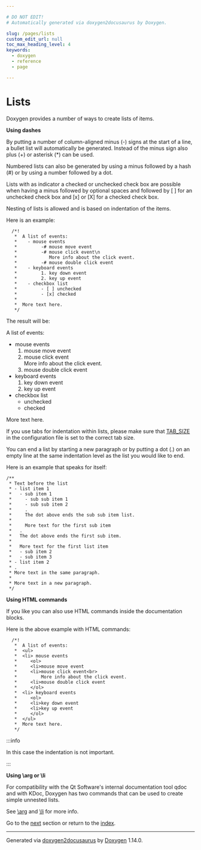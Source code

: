 ```yaml
---

# DO NOT EDIT!
# Automatically generated via doxygen2docusaurus by Doxygen.

slug: /pages/lists
custom_edit_url: null
toc_max_heading_level: 4
keywords:
  - doxygen
  - reference
  - page

---
```


<div class="doxyPage">

# Lists




<p>Doxygen provides a number of ways to create lists of items.</p>


<p><b>Using dashes</b></p>


<p>By putting a number of column-aligned minus (<span class="doxyComputerOutput">-</span>) signs at the start of a line, a bullet list will automatically be generated. Instead of the minus sign also plus (<span class="doxyComputerOutput">+</span>) or asterisk (<span class="doxyComputerOutput">*</span>) can be used.</p>


<p>Numbered lists can also be generated by using a minus followed by a hash (<span class="doxyComputerOutput">#</span>) or by using a number followed by a dot.</p>


<p>Lists with as indicator a checked or unchecked check box are possible when having a minus followed by optional spaces and followed by <span class="doxyComputerOutput">[ ]</span> for an unchecked check box and <span class="doxyComputerOutput">[x]</span> or <span class="doxyComputerOutput">[X]</span> for a checked check box.</p>


<p>Nesting of lists is allowed and is based on indentation of the items.</p>


<p>Here is an example:</p>



<pre><code>  /*! 
   *  A list of events:
   *    - mouse events
   *         -# mouse move event
   *         -# mouse click event\n
   *            More info about the click event.
   *         -# mouse double click event
   *    - keyboard events
   *         1. key down event
   *         2. key up event
   *    - checkbox list
   *         - [ ] unchecked
   *         - [x] checked
   *
   *  More text here.
   */
</code></pre>


<p>The result will be:</p>


<p>A list of events:</p>


<ul class="doxyList ">
<li>mouse events

<ol class="doxyList" type="1">
<li>mouse move event</li>
<li>mouse click event
<br/>
 More info about the click event.</li>
<li>mouse double click event</li>
</ol></li>
<li>keyboard events

<ol class="doxyList" type="1">
<li>key down event</li>
<li>key up event</li>
</ol></li>
<li>checkbox list

<ul class="doxyList  check">
<li class="unchecked">unchecked</li>
</ul>

<ul class="doxyList  check">
<li class="checked">checked</li>
</ul></li>
</ul>

<p>More text here.</p>


<p>If you use tabs for indentation within lists, please make sure that <a href="/web-doxygen/docs/pages/config/#cfg_tab_size">TAB_SIZE</a> in the configuration file is set to the correct tab size.</p>


<p>You can end a list by starting a new paragraph or by putting a dot (<span class="doxyComputerOutput">.</span>) on an empty line at the same indentation level as the list you would like to end.</p>


<p>Here is an example that speaks for itself:</p>



<pre><code>/**
 * Text before the list
 * - list item 1
 *   - sub item 1
 *     - sub sub item 1
 *     - sub sub item 2
 *     . 
 *     The dot above ends the sub sub item list.
 *
 *     More text for the first sub item
 *   .
 *   The dot above ends the first sub item.
 *
 *   More text for the first list item
 *   - sub item 2
 *   - sub item 3
 * - list item 2
 * .
 * More text in the same paragraph.
 *
 * More text in a new paragraph.
 */
</code></pre>


<p><b>Using HTML commands</b></p>


<p>If you like you can also use HTML commands inside the documentation blocks.</p>


<p>Here is the above example with HTML commands:</p>



<pre><code>  /*! 
   *  A list of events:
   *  &lt;ul&gt;
   *  &lt;li&gt; mouse events
   *     &lt;ol&gt;
   *     &lt;li&gt;mouse move event
   *     &lt;li&gt;mouse click event&lt;br&gt;
   *         More info about the click event.
   *     &lt;li&gt;mouse double click event
   *     &lt;/ol&gt;
   *  &lt;li&gt; keyboard events
   *     &lt;ol&gt;     
   *     &lt;li&gt;key down event
   *     &lt;li&gt;key up event
   *     &lt;/ol&gt;
   *  &lt;/ul&gt;
   *  More text here.
   */
</code></pre>



:::info
<p>In this case the indentation is not important.</p>
:::


<p><b>Using \arg or \li</b></p>


<p>For compatibility with the Qt Software's internal documentation tool qdoc and with KDoc, Doxygen has two commands that can be used to create simple unnested lists.</p>


<p>See <a href="/web-doxygen/docs/pages/commands/#cmdarg">\arg</a> and <a href="/web-doxygen/docs/pages/commands/#cmdli">\li</a> for more info.</p>

 
Go to the <a href="/docs/pages/grouping/">next</a> section or return to the
 <a href="/docs/">index</a>.


<hr/>

<p class="doxyGeneratedBy">Generated via <a href="https://github.com/xpack/doxygen2docusaurus">doxygen2docusaurus</a> by <a href="https://www.doxygen.nl">Doxygen</a> 1.14.0.</p>

</div>
